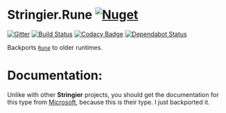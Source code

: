 # Stringier.Rune [![Nuget](https://img.shields.io/nuget/dt/Stringier.Rune.svg?label=Rune&logo=nuget)](https://www.nuget.org/packages/Stringier.Rune/)

[![Gitter](https://badges.gitter.im/Stringier/community.svg)](https://gitter.im/Stringier/community?utm_source=badge&utm_medium=badge&utm_campaign=pr-badge)
[![Build Status](https://dev.azure.com/p-kell/Stringier/_apis/build/status/Stringier.Rune?branchName=master)](https://dev.azure.com/p-kell/Stringier/_build/latest?definitionId=31&branchName=master)
[![Codacy Badge](https://app.codacy.com/project/badge/Grade/9c8ce95f99934aa0a54dd092cddfd155)](https://www.codacy.com/gh/Stringier/Rune?utm_source=github.com&amp;utm_medium=referral&amp;utm_content=Stringier/Rune&amp;utm_campaign=Badge_Grade)
[![Dependabot Status](https://api.dependabot.com/badges/status?host=github&repo=Stringier/Rune)](https://dependabot.com)

Backports [`Rune`](https://docs.microsoft.com/en-us/dotnet/api/system.text.rune) to older runtimes.

# Documentation:

Unlike with other **Stringier** projects, you should get the documentation for this type from [Microsoft](https://docs.microsoft.com/en-us/dotnet/api/system.text.rune), because this is their type. I just backported it.

